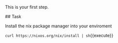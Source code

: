 This is your first step.

## Task

Install the nix package manager into your enviroment

`curl https://nixos.org/nix/install | sh`{{execute}}
